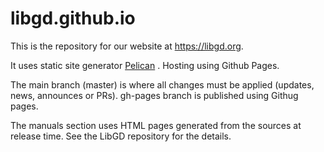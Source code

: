 # libgd.github.io

This is the repository for our website at https://libgd.org.

It uses static site generator [Pelican](https://blog.getpelican.com/)  . Hosting using Github Pages.

The main branch (master) is where all changes must be applied (updates, news, announces or PRs). gh-pages branch is published using Githug pages.

The manuals section uses HTML pages generated from the sources at release time. See the LibGD repository for the details.
